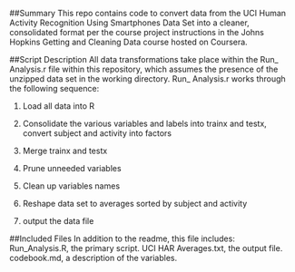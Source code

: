 ##Summary
This repo contains code to convert data from the UCI Human Activity Recognition Using Smartphones Data Set into a cleaner, consolidated format per the course project instructions in the Johns Hopkins Getting and Cleaning Data course hosted on Coursera.

##Script Description
All data transformations take place within the Run\_ Analysis.r file within this repository, which assumes the presence of the unzipped data set in the working directory. Run\_ Analysis.r works through the following sequence:

1. Load all data into R

2. Consolidate the various variables and labels into trainx and testx, convert subject and activity into factors

3. Merge trainx and testx

4. Prune unneeded variables

5. Clean up variables names

6. Reshape data set to averages sorted by subject and activity

7. output the data file

##Included Files
In addition to the readme, this file includes:
Run_Analysis.R, the primary script.
UCI HAR Averages.txt, the output file.
codebook.md, a description of the variables.